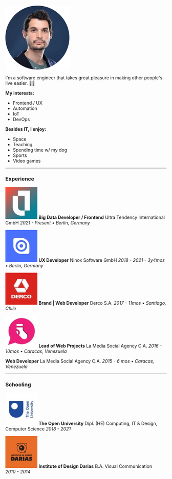 [category]: <> (About)
[date]: <> (2022/05/22)
[title]: <> (About)

![Daniel Photo](https://raw.githubusercontent.com/Danielratmiroff/myblog/master/images/daniel.png)

I'm a software engineer that takes great pleasure in making other people's live easier. 👋🤖

**My interests:**

- Frontend / UX
- Automation
- IoT
- DevOps

**Besides IT, I enjoy:**

- Space
- Teaching
- Spending time w/ my dog
- Sports
- Video games

---

### Experience

![Ultra Tendency logo](https://raw.githubusercontent.com/Danielratmiroff/myblog/master/images/ut.jpg)
**Big Data Developer / Frontend**
Ultra Tendency International GmbH
_2021 - Present • Berlin, Germany_

![Ninox Software logo](https://raw.githubusercontent.com/Danielratmiroff/myblog/master/images/ninox.jpg)
**UX Developer**
Ninox Software GmbH
_2018 - 2021 - 3y4mos • Berlin, Germany_

![Derco logo](https://raw.githubusercontent.com/Danielratmiroff/myblog/master/images/derco.jpg)
**Brand | Web Developer**
Derco S.A.
_2017 - 11mos • Santiago, Chile_

![La Media Social logo](https://raw.githubusercontent.com/Danielratmiroff/myblog/master/images/lamedia.jpg)
**Lead of Web Projects**
La Media Social Agency C.A.
_2016 - 10mos • Caracas, Venezuela_

**Web Developer**
La Media Social Agency C.A.
_2015 - 6 mos • Caracas, Venezuela_

---

### Schooling

![The Open University logo](https://raw.githubusercontent.com/Danielratmiroff/myblog/master/images/ou.jpg)
**The Open University**
Dipl. (HE) Computing, IT & Design, Computer Science
_2018 - 2021_

![Instituto de Diseño Darias logo](https://raw.githubusercontent.com/Danielratmiroff/myblog/master/images/darias.jpg)
**Institute of Design Darias**
B.A. Visual Communication  
_2010 - 2014_
